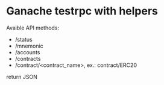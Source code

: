 # Ganache testrpc with helpers

Avaible API methods:
 - /status
 - /mnemonic
 - /accounts
 - /contracts
 - /contract/<contract_name>, ex.: contract/ERC20

return JSON